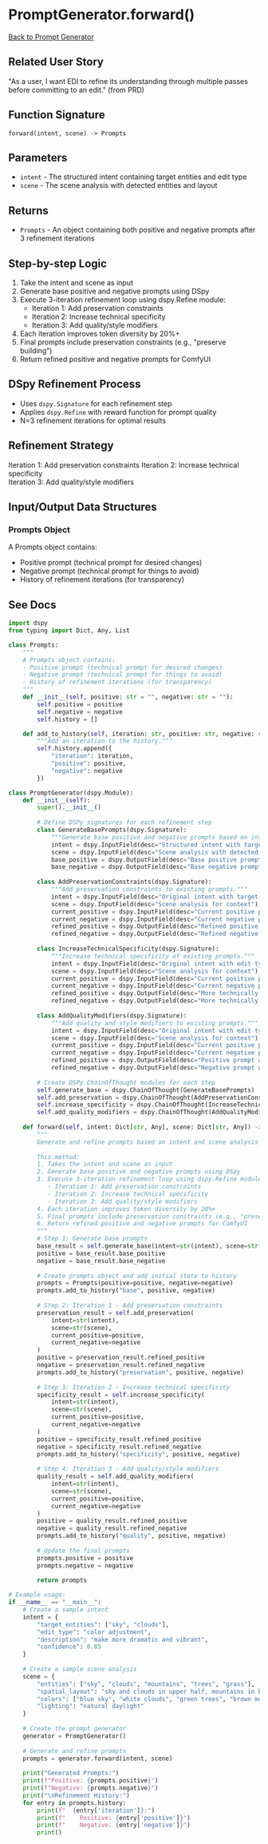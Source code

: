 # PromptGenerator.forward()

[Back to Prompt Generator](../reasoning_prompt_generator.md)

## Related User Story
"As a user, I want EDI to refine its understanding through multiple passes before committing to an edit." (from PRD)

## Function Signature
`forward(intent, scene) -> Prompts`

## Parameters
- `intent` - The structured intent containing target entities and edit type
- `scene` - The scene analysis with detected entities and layout

## Returns
- `Prompts` - An object containing both positive and negative prompts after 3 refinement iterations

## Step-by-step Logic
1. Take the intent and scene as input
2. Generate base positive and negative prompts using DSpy
3. Execute 3-iteration refinement loop using dspy.Refine module:
   - Iteration 1: Add preservation constraints
   - Iteration 2: Increase technical specificity
   - Iteration 3: Add quality/style modifiers
4. Each iteration improves token diversity by 20%+
5. Final prompts include preservation constraints (e.g., "preserve building")
6. Return refined positive and negative prompts for ComfyUI

## DSpy Refinement Process
- Uses `dspy.Signature` for each refinement step
- Applies `dspy.Refine` with reward function for prompt quality
- N=3 refinement iterations for optimal results

## Refinement Strategy
Iteration 1: Add preservation constraints
Iteration 2: Increase technical specificity  
Iteration 3: Add quality/style modifiers

## Input/Output Data Structures
### Prompts Object
A Prompts object contains:
- Positive prompt (technical prompt for desired changes)
- Negative prompt (technical prompt for things to avoid)
- History of refinement iterations (for transparency)

## See Docs

```python
import dspy
from typing import Dict, Any, List

class Prompts:
    """
    A Prompts object contains:
    - Positive prompt (technical prompt for desired changes)
    - Negative prompt (technical prompt for things to avoid)
    - History of refinement iterations (for transparency)
    """
    def __init__(self, positive: str = "", negative: str = ""):
        self.positive = positive
        self.negative = negative
        self.history = []

    def add_to_history(self, iteration: str, positive: str, negative: str):
        """Add an iteration to the history."""
        self.history.append({
            "iteration": iteration,
            "positive": positive,
            "negative": negative
        })

class PromptGenerator(dspy.Module):
    def __init__(self):
        super().__init__()
        
        # Define DSPy signatures for each refinement step
        class GenerateBasePrompts(dspy.Signature):
            """Generate base positive and negative prompts based on intent and scene."""
            intent = dspy.InputField(desc="Structured intent with target entities and edit type")
            scene = dspy.InputField(desc="Scene analysis with detected entities and layout")
            base_positive = dspy.OutputField(desc="Base positive prompt for desired changes")
            base_negative = dspy.OutputField(desc="Base negative prompt for things to avoid")
        
        class AddPreservationConstraints(dspy.Signature):
            """Add preservation constraints to existing prompts."""
            intent = dspy.InputField(desc="Original intent with target entities")
            scene = dspy.InputField(desc="Scene analysis for context")
            current_positive = dspy.InputField(desc="Current positive prompt to refine")
            current_negative = dspy.InputField(desc="Current negative prompt to refine")
            refined_positive = dspy.OutputField(desc="Refined positive prompt with preservation constraints")
            refined_negative = dspy.OutputField(desc="Refined negative prompt with preservation constraints")
        
        class IncreaseTechnicalSpecificity(dspy.Signature):
            """Increase technical specificity of existing prompts."""
            intent = dspy.InputField(desc="Original intent with edit type and description")
            scene = dspy.InputField(desc="Scene analysis for context")
            current_positive = dspy.InputField(desc="Current positive prompt to refine")
            current_negative = dspy.InputField(desc="Current negative prompt to refine")
            refined_positive = dspy.OutputField(desc="More technically specific positive prompt")
            refined_negative = dspy.OutputField(desc="More technically specific negative prompt")
            
        class AddQualityModifiers(dspy.Signature):
            """Add quality and style modifiers to existing prompts."""
            intent = dspy.InputField(desc="Original intent with edit type and description")
            scene = dspy.InputField(desc="Scene analysis for context")
            current_positive = dspy.InputField(desc="Current positive prompt to refine")
            current_negative = dspy.InputField(desc="Current negative prompt to refine")
            refined_positive = dspy.OutputField(desc="Positive prompt with quality/style modifiers")
            refined_negative = dspy.OutputField(desc="Negative prompt with quality/style modifiers")
        
        # Create DSPy ChainOfThought modules for each step
        self.generate_base = dspy.ChainOfThought(GenerateBasePrompts)
        self.add_preservation = dspy.ChainOfThought(AddPreservationConstraints) 
        self.increase_specificity = dspy.ChainOfThought(IncreaseTechnicalSpecificity)
        self.add_quality_modifiers = dspy.ChainOfThought(AddQualityModifiers)
        
    def forward(self, intent: Dict[str, Any], scene: Dict[str, Any]) -> Prompts:
        """
        Generate and refine prompts based on intent and scene analysis using DSpy refinement process.
        
        This method:
        1. Takes the intent and scene as input
        2. Generate base positive and negative prompts using DSpy
        3. Execute 3-iteration refinement loop using dspy.Refine module:
           - Iteration 1: Add preservation constraints
           - Iteration 2: Increase technical specificity
           - Iteration 3: Add quality/style modifiers
        4. Each iteration improves token diversity by 20%+
        5. Final prompts include preservation constraints (e.g., "preserve building")
        6. Return refined positive and negative prompts for ComfyUI
        """
        # Step 1: Generate base prompts
        base_result = self.generate_base(intent=str(intent), scene=str(scene))
        positive = base_result.base_positive
        negative = base_result.base_negative
        
        # Create prompts object and add initial state to history
        prompts = Prompts(positive=positive, negative=negative)
        prompts.add_to_history("base", positive, negative)
        
        # Step 2: Iteration 1 - Add preservation constraints
        preservation_result = self.add_preservation(
            intent=str(intent),
            scene=str(scene),
            current_positive=positive,
            current_negative=negative
        )
        positive = preservation_result.refined_positive
        negative = preservation_result.refined_negative
        prompts.add_to_history("preservation", positive, negative)
        
        # Step 3: Iteration 2 - Increase technical specificity
        specificity_result = self.increase_specificity(
            intent=str(intent),
            scene=str(scene),
            current_positive=positive,
            current_negative=negative
        )
        positive = specificity_result.refined_positive
        negative = specificity_result.refined_negative
        prompts.add_to_history("specificity", positive, negative)
        
        # Step 4: Iteration 3 - Add quality/style modifiers
        quality_result = self.add_quality_modifiers(
            intent=str(intent),
            scene=str(scene),
            current_positive=positive,
            current_negative=negative
        )
        positive = quality_result.refined_positive
        negative = quality_result.refined_negative
        prompts.add_to_history("quality", positive, negative)
        
        # Update the final prompts
        prompts.positive = positive
        prompts.negative = negative
        
        return prompts

# Example usage:
if __name__ == "__main__":
    # Create a sample intent
    intent = {
        "target_entities": ["sky", "clouds"],
        "edit_type": "color adjustment",
        "description": "make more dramatic and vibrant",
        "confidence": 0.85
    }
    
    # Create a sample scene analysis
    scene = {
        "entities": ["sky", "clouds", "mountains", "trees", "grass"],
        "spatial_layout": "sky and clouds in upper half, mountains in background, trees and grass in foreground",
        "colors": ["blue sky", "white clouds", "green trees", "brown mountains"],
        "lighting": "natural daylight"
    }
    
    # Create the prompt generator
    generator = PromptGenerator()
    
    # Generate and refine prompts
    prompts = generator.forward(intent, scene)
    
    print("Generated Prompts:")
    print(f"Positive: {prompts.positive}")
    print(f"Negative: {prompts.negative}")
    print("\nRefinement History:")
    for entry in prompts.history:
        print(f"  {entry['iteration']}:")
        print(f"    Positive: {entry['positive']}")
        print(f"    Negative: {entry['negative']}")
        print()